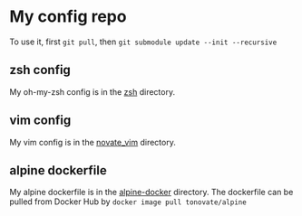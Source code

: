 # My config repo
To use it, first `git pull`, then `git submodule update --init --recursive`

## zsh config
My oh-my-zsh config is in the [zsh](https://github.com/novate/oh-my-rc/tree/master/zsh) directory.

## vim config
My vim config is in the [novate_vim](https://github.com/novate/novate_vim) directory.

## alpine dockerfile
My alpine dockerfile is in the [alpine-docker](https://github.com/novate/oh-my-rc/tree/master/alpine-docker) directory. The dockerfile can be pulled from Docker Hub by `docker image pull tonovate/alpine`
